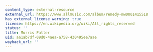 ```yaml
---
content_type: external-resource
external_url: https://www.allmusic.com/album/remedy-mw0001415518
has_external_license_warning: true
license: https://en.wikipedia.org/wiki/All_rights_reserved
status: ''
title: Morris Palter
uid: aa1ab7df-09d0-4aea-a758-430495ee7aae
wayback_url: ''
---
```


